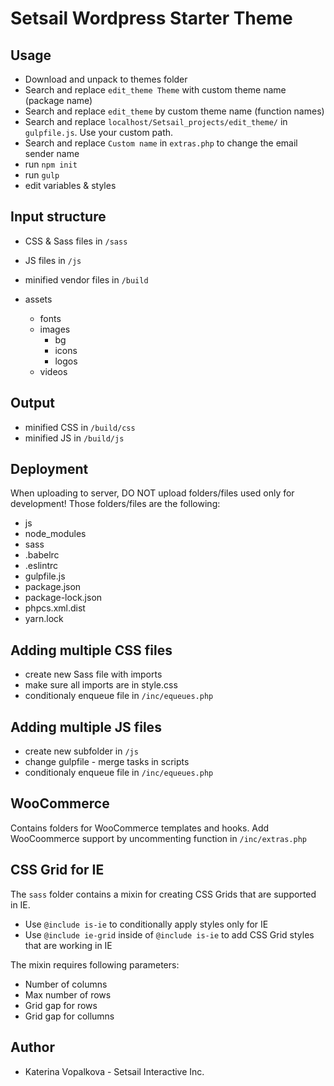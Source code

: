 # Setsail Wordpress Starter Theme

## Usage
* Download and unpack to themes folder
* Search and replace `edit_theme Theme` with custom theme name (package name)
* Search and replace `edit_theme` by custom theme name (function names)
* Search and replace `localhost/Setsail_projects/edit_theme/` in `gulpfile.js`. Use your custom path.
* Search and replace `Custom name` in `extras.php` to change the email sender name
* run `npm init`
* run `gulp`
* edit variables & styles

## Input structure
* CSS & Sass files in `/sass`
* JS files in `/js`
* minified vendor files in `/build`

* assets
    * fonts
    * images
        * bg
        * icons
        * logos
    * videos

## Output
* minified CSS in `/build/css`
* minified JS in `/build/js`

## Deployment
When uploading to server, DO NOT upload folders/files used only for development!
Those folders/files are the following:
* js
* node_modules
* sass
* .babelrc
* .eslintrc
* gulpfile.js
* package.json
* package-lock.json
* phpcs.xml.dist
* yarn.lock

## Adding multiple CSS files
* create new Sass file with imports
* make sure all imports are in style.css
* conditionaly enqueue file in `/inc/equeues.php`

## Adding multiple JS files
* create new subfolder in `/js`
* change gulpfile - merge tasks in scripts
* conditionaly enqueue file in `/inc/equeues.php`

## WooCommerce
Contains folders for WooCommerce templates and hooks.
Add WooCoommerce support by uncommenting function in `/inc/extras.php`

## CSS Grid for IE
The `sass` folder contains a mixin for creating CSS Grids that are supported in IE.
* Use `@include is-ie` to conditionally apply styles only for IE
* Use `@include ie-grid` inside of `@include is-ie` to add CSS Grid styles that are working in IE

The mixin requires following parameters:
* Number of columns
* Max number of rows
* Grid gap for rows
* Grid gap for collumns

## Author
* Katerina Vopalkova - Setsail Interactive Inc.